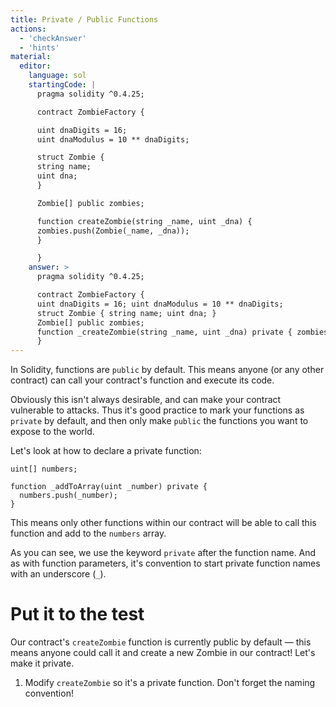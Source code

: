 ```yaml
---
title: Private / Public Functions
actions:
  - 'checkAnswer'
  - 'hints'
material:
  editor:
    language: sol
    startingCode: |
      pragma solidity ^0.4.25;

      contract ZombieFactory {

      uint dnaDigits = 16;
      uint dnaModulus = 10 ** dnaDigits;

      struct Zombie {
      string name;
      uint dna;
      }

      Zombie[] public zombies;

      function createZombie(string _name, uint _dna) {
      zombies.push(Zombie(_name, _dna));
      }

      }
    answer: >
      pragma solidity ^0.4.25;

      contract ZombieFactory {
      uint dnaDigits = 16; uint dnaModulus = 10 ** dnaDigits;
      struct Zombie { string name; uint dna; }
      Zombie[] public zombies;
      function _createZombie(string _name, uint _dna) private { zombies.push(Zombie(_name, _dna)); }
      }
---
```

In Solidity, functions are `public` by default. This means anyone (or any other contract) can call your contract's function and execute its code.

Obviously this isn't always desirable, and can make your contract vulnerable to attacks. Thus it's good practice to mark your functions as `private` by default, and then only make `public` the functions you want to expose to the world.

Let's look at how to declare a private function:

    uint[] numbers;
    
    function _addToArray(uint _number) private {
      numbers.push(_number);
    }
    

This means only other functions within our contract will be able to call this function and add to the `numbers` array.

As you can see, we use the keyword `private` after the function name. And as with function parameters, it's convention to start private function names with an underscore (`_`).

# Put it to the test

Our contract's `createZombie` function is currently public by default — this means anyone could call it and create a new Zombie in our contract! Let's make it private.

1. Modify `createZombie` so it's a private function. Don't forget the naming convention!
